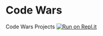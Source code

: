 # Code Wars
 Code Wars Projects
 [![Run on Repl.it](https://repl.it/badge/github/Squidtoon99/Code-Wars)](https://repl.it/github/Squidtoon99/Code-Wars)
